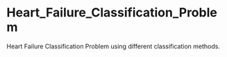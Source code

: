 # Heart_Failure_Classification_Problem
Heart Failure Classification Problem using different classification methods.
